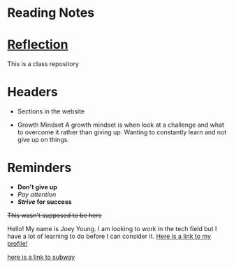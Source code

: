 # Reading Notes
# [Reflection](Reflection.md)
This is a class repository


# Headers

- Sections in the website


- Growth Mindset
A growth mindset is when look at a challenge and what to overcome it rather than giving up. Wanting to constantly learn and not give up on things.

# Reminders
- **Don't give up**
- *Pay attention*
- **_Strive_ for success**

~~This wasn't supposed to be here~~

Hello! My name is Joey Young. I am looking to work in the tech field but I have a lot of learning to do before I can consider it.
[Here is a link to my profile!](https://github.com/Joey393d)

[here is a link to subway](https://www.subway.com/en-us)


